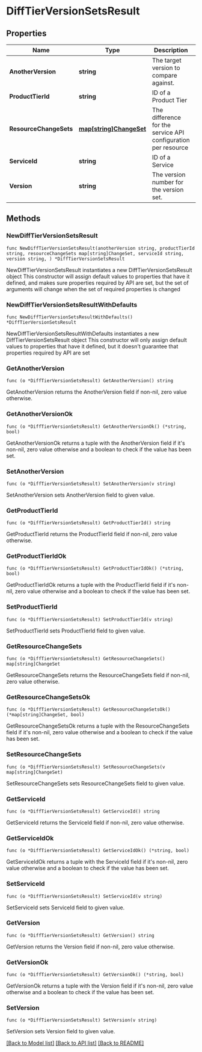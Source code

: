 # DiffTierVersionSetsResult

## Properties

Name | Type | Description | Notes
------------ | ------------- | ------------- | -------------
**AnotherVersion** | **string** | The target version to compare against. | 
**ProductTierId** | **string** | ID of a Product Tier | 
**ResourceChangeSets** | [**map[string]ChangeSet**](ChangeSet.md) | The difference for the service API configuration per resource | 
**ServiceId** | **string** | ID of a Service | 
**Version** | **string** | The version number for the version set. | 

## Methods

### NewDiffTierVersionSetsResult

`func NewDiffTierVersionSetsResult(anotherVersion string, productTierId string, resourceChangeSets map[string]ChangeSet, serviceId string, version string, ) *DiffTierVersionSetsResult`

NewDiffTierVersionSetsResult instantiates a new DiffTierVersionSetsResult object
This constructor will assign default values to properties that have it defined,
and makes sure properties required by API are set, but the set of arguments
will change when the set of required properties is changed

### NewDiffTierVersionSetsResultWithDefaults

`func NewDiffTierVersionSetsResultWithDefaults() *DiffTierVersionSetsResult`

NewDiffTierVersionSetsResultWithDefaults instantiates a new DiffTierVersionSetsResult object
This constructor will only assign default values to properties that have it defined,
but it doesn't guarantee that properties required by API are set

### GetAnotherVersion

`func (o *DiffTierVersionSetsResult) GetAnotherVersion() string`

GetAnotherVersion returns the AnotherVersion field if non-nil, zero value otherwise.

### GetAnotherVersionOk

`func (o *DiffTierVersionSetsResult) GetAnotherVersionOk() (*string, bool)`

GetAnotherVersionOk returns a tuple with the AnotherVersion field if it's non-nil, zero value otherwise
and a boolean to check if the value has been set.

### SetAnotherVersion

`func (o *DiffTierVersionSetsResult) SetAnotherVersion(v string)`

SetAnotherVersion sets AnotherVersion field to given value.


### GetProductTierId

`func (o *DiffTierVersionSetsResult) GetProductTierId() string`

GetProductTierId returns the ProductTierId field if non-nil, zero value otherwise.

### GetProductTierIdOk

`func (o *DiffTierVersionSetsResult) GetProductTierIdOk() (*string, bool)`

GetProductTierIdOk returns a tuple with the ProductTierId field if it's non-nil, zero value otherwise
and a boolean to check if the value has been set.

### SetProductTierId

`func (o *DiffTierVersionSetsResult) SetProductTierId(v string)`

SetProductTierId sets ProductTierId field to given value.


### GetResourceChangeSets

`func (o *DiffTierVersionSetsResult) GetResourceChangeSets() map[string]ChangeSet`

GetResourceChangeSets returns the ResourceChangeSets field if non-nil, zero value otherwise.

### GetResourceChangeSetsOk

`func (o *DiffTierVersionSetsResult) GetResourceChangeSetsOk() (*map[string]ChangeSet, bool)`

GetResourceChangeSetsOk returns a tuple with the ResourceChangeSets field if it's non-nil, zero value otherwise
and a boolean to check if the value has been set.

### SetResourceChangeSets

`func (o *DiffTierVersionSetsResult) SetResourceChangeSets(v map[string]ChangeSet)`

SetResourceChangeSets sets ResourceChangeSets field to given value.


### GetServiceId

`func (o *DiffTierVersionSetsResult) GetServiceId() string`

GetServiceId returns the ServiceId field if non-nil, zero value otherwise.

### GetServiceIdOk

`func (o *DiffTierVersionSetsResult) GetServiceIdOk() (*string, bool)`

GetServiceIdOk returns a tuple with the ServiceId field if it's non-nil, zero value otherwise
and a boolean to check if the value has been set.

### SetServiceId

`func (o *DiffTierVersionSetsResult) SetServiceId(v string)`

SetServiceId sets ServiceId field to given value.


### GetVersion

`func (o *DiffTierVersionSetsResult) GetVersion() string`

GetVersion returns the Version field if non-nil, zero value otherwise.

### GetVersionOk

`func (o *DiffTierVersionSetsResult) GetVersionOk() (*string, bool)`

GetVersionOk returns a tuple with the Version field if it's non-nil, zero value otherwise
and a boolean to check if the value has been set.

### SetVersion

`func (o *DiffTierVersionSetsResult) SetVersion(v string)`

SetVersion sets Version field to given value.



[[Back to Model list]](../README.md#documentation-for-models) [[Back to API list]](../README.md#documentation-for-api-endpoints) [[Back to README]](../README.md)


